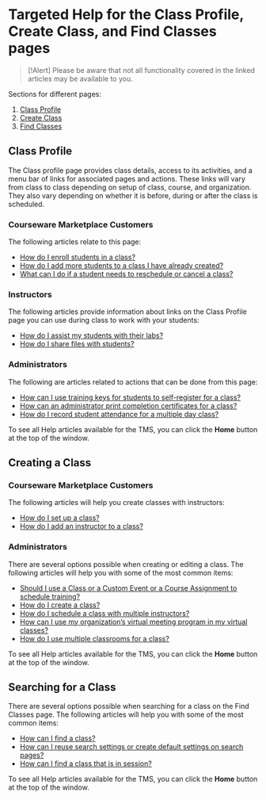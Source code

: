 # Targeted Help for the Class Profile, Create Class, and Find Classes pages

> [!Alert] Please be aware that not all functionality covered in the linked articles may be available to you.

Sections for different pages:
1. [Class Profile](#class-profile)
1. [Create Class](#creating-a-class)
1. [Find Classes](#searching-for-a-class)

## Class Profile
The Class profile page provides class details, access to its activities, and a menu bar of links for associated pages and actions. These links will vary from class to class depending on setup of class, course, and organization. They also vary depending on whether it is before, during or after the class is scheduled.

### Courseware Marketplace Customers

The following articles relate to this page:

- [How do I enroll students in a class?](../arvato-marketplace/fulfilling-marketplace-order/enroll-students-in-class.md)
- [How do I add more students to a class I have already created?](../arvato-marketplace/fulfilling-marketplace-order/add-more-students-to-class.md)
- [What can I do if a student needs to reschedule or cancel a class?](../arvato-marketplace/faq-for-arvato-marketplace/reschedule-cancel-student.md)

### Instructors

The following articles provide information about links on the Class Profile page you can use during class to work with your students:

- [How do I assist my students with their labs?](../instructors/student-labs/assist-students.md)
- [How do I share files with students?](../instructors/student-labs/share-files-with-students.md)


### Administrators

The following are articles related to actions that can be done from this page:

- [How can I use training keys for students to self-register for a class?](../tms-administrators/classes/training-keys/use-training-keys-for-students-to-self-register-for-class.md)
- [How can an administrator print completion certificates for a class?](../tms-administrators/classes/schedule/print-completion-certificates-for-class-by-admin.md)
- [How do I record student attendance for a multiple day class?](../tms-administrators/classes/enrollments-roster/record-student-attendance-for-multiple-day-class.md)


To see all Help articles available for the TMS, you can click the **Home** button at the top of the window.

## Creating a Class

### Courseware Marketplace Customers

The following articles will help you create classes with instructors:

- [How do I set up a class?](../arvato-marketplace/fulfilling-marketplace-order/set-up-class.md)
- [How do I add an instructor to a class?](../arvato-marketplace/fulfilling-marketplace-order/add-instructor-to-class.md)

### Administrators
There are several options possible when creating or editing a class. The following articles will help you with some of the most common items: 

- [Should I use a Class or a Custom Event or a Course Assignment to schedule training?](../tms-administrators/tms-fundamentals/class-or-custom-event-or-course-assignment-to-schedule-training.md)
- [How do I create a class?](../tms-administrators/classes/schedule/create-class.md)
- [How do I schedule a class with multiple instructors?](../tms-administrators/classes/instructors/schedule-class-with-multiple-instructors.md)
- [How can I use my organization’s virtual meeting program in my virtual classes?](../tms-administrators/classes/classrooms-equipment/custom-virtual-classroom.md)
- [How do I use multiple classrooms for a class?](../tms-administrators/classes/classrooms-equipment/use-multiple-classrooms-for-class.md)

To see all Help articles available for the TMS, you can click the **Home** button at the top of the window.

## Searching for a Class

There are several options possible when searching for a class on the Find Classes page. The following articles will help you with some of the most common items: 

- [How can I find a class?](../tms-administrators/classes/schedule/find-class.md)
- [How can I reuse search settings or create default settings on search pages?](../tms-administrators/tms-fundamentals/reuse-search-settings-or-create-default-settings-on-search-pages.md)
- [How can I find a class that is in session?](../tms-administrators/classes/schedule/find-class-in-session.md)

To see all Help articles available for the TMS, you can click the **Home** button at the top of the window.
